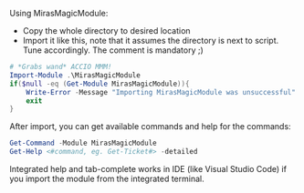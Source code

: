 Using MirasMagicModule:
* Copy the whole directory to desired location
* Import it like this, note that it assumes the directory is next to script. Tune accordingly. The comment is mandatory ;)

```powershell
# *Grabs wand* ACCIO MMM!
Import-Module .\MirasMagicModule
if($null -eq (Get-Module MirasMagicModule)){
    Write-Error -Message "Importing MirasMagicModule was unsuccessful" -Category ResourceUnavailable -CategoryActivity "Import-Module .\MirasMagicModule"
    exit
}
```

After import, you can get available commands and help for the commands:
```powershell
Get-Command -Module MirasMagicModule
Get-Help <#command, eg. Get-Ticket#> -detailed
```

Integrated help and tab-complete works in IDE (like Visual Studio Code) if you import the module from the integrated terminal.
